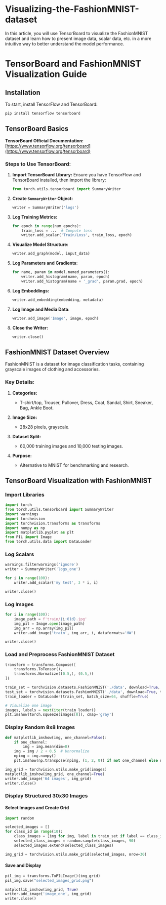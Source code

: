 # Visualizing-the-FashionMNIST-dataset
In this article, you will use TensorBoard to visualize the FashionMNIST dataset and learn how to present image data, scalar data, etc. in a more intuitive way to better understand the model performance.
# TensorBoard and FashionMNIST Visualization Guide

## Installation
To start, install TensorFlow and TensorBoard:
```bash
pip install tensorflow tensorboard
```

## TensorBoard Basics

**TensorBoard Official Documentation:** [https://www.tensorflow.org/tensorboard](https://www.tensorflow.org/tensorboard)

### Steps to Use TensorBoard:

1. **Import TensorBoard Library:**
   Ensure you have TensorFlow and TensorBoard installed, then import the library:
   ```python
   from torch.utils.tensorboard import SummaryWriter
   ```

2. **Create `SummaryWriter` Object:**
   ```python
   writer = SummaryWriter('logs')
   ```

3. **Log Training Metrics:**
   ```python
   for epoch in range(num_epochs):
       train_loss = ...  # Compute loss
       writer.add_scalar('Train/Loss', train_loss, epoch)
   ```

4. **Visualize Model Structure:**
   ```python
   writer.add_graph(model, input_data)
   ```

5. **Log Parameters and Gradients:**
   ```python
   for name, param in model.named_parameters():
       writer.add_histogram(name, param, epoch)
       writer.add_histogram(name + '_grad', param.grad, epoch)
   ```

6. **Log Embeddings:**
   ```python
   writer.add_embedding(embedding, metadata)
   ```

7. **Log Image and Media Data:**
   ```python
   writer.add_image('Image', image, epoch)
   ```

8. **Close the Writer:**
   ```python
   writer.close()
   ```

## FashionMNIST Dataset Overview
FashionMNIST is a dataset for image classification tasks, containing grayscale images of clothing and accessories.

### Key Details:
1. **Categories:**
   - T-shirt/top, Trouser, Pullover, Dress, Coat, Sandal, Shirt, Sneaker, Bag, Ankle Boot.

2. **Image Size:**
   - 28x28 pixels, grayscale.

3. **Dataset Split:**
   - 60,000 training images and 10,000 testing images.

4. **Purpose:**
   - Alternative to MNIST for benchmarking and research.

## TensorBoard Visualization with FashionMNIST

### Import Libraries
```python
import torch
from torch.utils.tensorboard import SummaryWriter
import warnings
import torchvision
import torchvision.transforms as transforms
import numpy as np
import matplotlib.pyplot as plt
from PIL import Image
from torch.utils.data import DataLoader
```

### Log Scalars
```python
warnings.filterwarnings('ignore')
writer = SummaryWriter('logs_one')

for i in range(100):
    writer.add_scalar('my test', 3 * i, i)

writer.close()
```

### Log Images
```python
for i in range(100):
    image_path = f'train/{i:01d}.jpg'
    img_pil = Image.open(image_path)
    img_arr = np.array(img_pil)
    writer.add_image('train', img_arr, i, dataformats='HW')

writer.close()
```

### Load and Preprocess FashionMNIST Dataset
```python
transform = transforms.Compose([
    transforms.ToTensor(),
    transforms.Normalize((0.5,), (0.5,))
])

train_set = torchvision.datasets.FashionMNIST('./data', download=True, train=True, transform=transform)
test_set = torchvision.datasets.FashionMNIST('./data', download=True, train=False, transform=transform)
train_loader = DataLoader(train_set, batch_size=64, shuffle=True)

# Visualize one image
images, labels = next(iter(train_loader))
plt.imshow(torch.squeeze(images[0]), cmap='gray')
```

### Display Random 8x8 Images
```python
def matplotlib_imshow(img, one_channel=False):
    if one_channel:
        img = img.mean(dim=0)
    img = img / 2 + 0.5  # Unnormalize
    npimg = img.numpy()
    plt.imshow(np.transpose(npimg, (1, 2, 0)) if not one_channel else npimg, cmap="Greys")

img_grid = torchvision.utils.make_grid(images)
matplotlib_imshow(img_grid, one_channel=True)
writer.add_image('64 images', img_grid)
writer.close()
```

### Display Structured 30x30 Images

#### Select Images and Create Grid
```python
import random

selected_images = []
for class_id in range(10):
    class_images = [img for img, label in train_set if label == class_id]
    selected_class_images = random.sample(class_images, 90)
    selected_images.extend(selected_class_images)

img_grid = torchvision.utils.make_grid(selected_images, nrow=30)
```

#### Save and Display
```python
pil_img = transforms.ToPILImage()(img_grid)
pil_img.save("selected_images_grid.png")

matplotlib_imshow(img_grid, True)
writer.add_image('image_one', img_grid)
writer.close()


